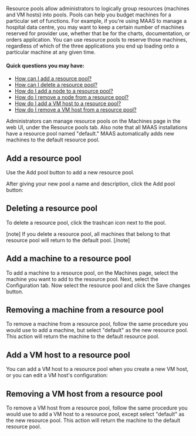 Resource pools allow administrators to logically group resources (machines and VM hosts) into pools. Pools can help you budget machines for a particular set of functions.  For example, if you're using MAAS to manage a hospital data centre, you may want to keep a certain number of machines reserved for provider use, whether that be for the charts, documentation, or orders application.  You can use resource pools to reserve those machines, regardless of which of the three applications you end up loading onto a particular machine at any given time. 

#### Quick questions you may have:

* [How can I add a resource pool?](/t/resource-pools/831#heading--add-a-resource-pool)
* [How can I delete a resource pool?](/t/resource-pools/831#heading--deleting-a-resource-pool)
* [How do I add a node to a resource pool?](/t/resource-pools/831#heading--add-a-node-to-a-resource-pool)
* [How do I remove a node from a resource pool?](/t/resource-pools/831#heading--removing-a-node-from-a-resource-pool)
* [How do I add a VM host to a resource pool?](/t/resource-pools/831#heading--add-a-vm-host-to-a-resource-pool)
* [How do I remove a VM host from a resource pool?](/t/resource-pools/831#heading--removing-a-vm-host-from-a-resource-pool)

Administrators can manage resource pools on the Machines page in the web UI, under the Resource pools tab.   Also note that all MAAS installations have a resource pool named "default." MAAS automatically adds new machines to the default resource pool.

<h2 id="heading--add-a-resource-pool">Add a resource pool</h2>

Use the Add pool button to add a new resource pool.

After giving your new pool a name and description, click the Add pool button:

<!-- vanilla
![add resource pool](../images/2f010325-nodes-resource-pools__2.5_add-pool.png)
 vanilla -->

<!-- ui
![add resource pool](../images/2f010325-nodes-resource-pools__2.5_add-pool.png)
 ui -->

<!-- cli
### ADD SUITABLE CLI EXAMPLE OR PRINTOUT ###
 cli -->

<h2 id="heading--deleting-a-resource-pool">Deleting a resource pool</h2>

To delete a resource pool, click the trashcan icon next to the pool.

<!-- vanilla
![add resource pool](../images/630ed938-nodes-resource-pools__2.5_delete-pool.png)
 vanilla -->

<!-- ui
![add resource pool](../images/630ed938-nodes-resource-pools__2.5_delete-pool.png)
 ui -->

<!-- cli
### ADD SUITABLE CLI EXAMPLE OR PRINTOUT ###
 cli -->

[note]
If you delete a resource pool, all machines that belong to that resource pool will return to the default pool.
[/note]

<h2 id="heading--add-a-node-to-a-resource-pool">Add a machine to a resource pool</h2>

To add a machine to a resource pool, on the Machines page, select the machine you want to add to the resource pool. Next, select the Configuration tab. Now select the resource pool and click the Save changes button.

<!-- vanilla
![add resource pool](../images/648e7a8e-nodes-resource-pools__2.5_add-machine.png)
 vanilla -->

<!-- ui
![add resource pool](../images/648e7a8e-nodes-resource-pools__2.5_add-machine.png)
 ui -->

<!-- cli
### ADD SUITABLE CLI EXAMPLE OR PRINTOUT ###
 cli -->

<h2 id="heading--removing-a-node-from-a-resource-pool">Removing a machine from a resource pool</h2>

To remove a machine from a resource pool, follow the same procedure you would use to add a machine, but select "default" as the new resource pool. This action will return the machine to the default resource pool.

<h2 id="heading--add-a-vm-host-to-a-resource-pool">Add a VM host to a resource pool</h2>

You can add a VM host to a resource pool when you create a new VM host, or you can edit a VM host's configuration:

<!-- vanilla
![add_pod_to_pool](../images/84a89952-nodes-resource-pools__2.5_pod_to_pool.png)
 vanilla -->

<!-- ui
![add_pod_to_pool](../images/84a89952-nodes-resource-pools__2.5_pod_to_pool.png)
 ui -->

<!-- cli
### ADD SUITABLE CLI EXAMPLE OR PRINTOUT ###
 cli -->

<h2 id="heading--removing-a-vm-host-from-a-resource-pool">Removing a VM host from a resource pool</h2>

To remove a VM host from a resource pool, follow the same procedure you would use to add a VM host to a resource pool, except select "default" as the new resource pool. This action will return the machine to the default resource pool.

<!-- LINKS -->